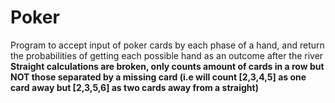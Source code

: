 # Poker
Program to accept input of poker cards by each phase of a hand, and return the probabilities of getting each possible hand as an outcome after the river
<br> <b>Straight calculations are broken, only counts amount of cards in a row but NOT those separated by a missing card (i.e will count [2,3,4,5] as one card away but [2,3,5,6] as two cards away from a straight)  </b>
